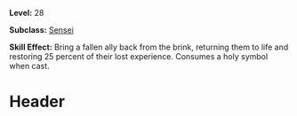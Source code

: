 <!-- TITLE: Skill: Rekindle -->
<!-- SUBTITLE:  -->

**Level:** 28

**Subclass:** [Sensei](sensei)

**Skill Effect:** Bring a fallen ally back from the brink, returning them to life and restoring 25 percent of their lost experience.  Consumes a holy symbol when cast.

# Header